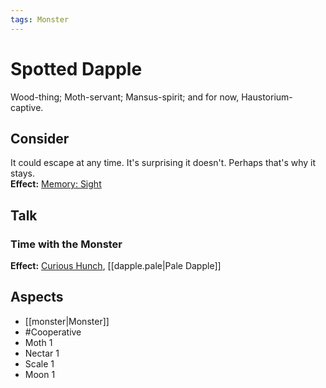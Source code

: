 ```yaml
---
tags: Monster
---
```

# Spotted Dapple
Wood-thing; Moth-servant; Mansus-spirit; and for now, Haustorium-captive.
## Consider
It could escape at any time. It's surprising it doesn't. Perhaps that's why it stays.<br>**Effect:** [Memory: Sight](https://uadaf.theevilroot.xyz/rowenarium/element/mem.sight) 
## Talk
### Time with the Monster
**Effect:** [Curious Hunch](https://uadaf.theevilroot.xyz/rowenarium/element/curious.hunch), [[dapple.pale|Pale Dapple]]
## Aspects
-  [[monster|Monster]]
- #Cooperative
- Moth 1
- Nectar 1
- Scale 1
- Moon 1